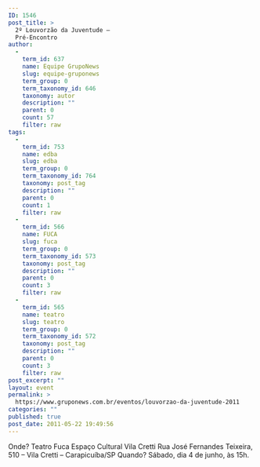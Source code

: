 ```yaml
---
ID: 1546
post_title: >
  2º Louvorzão da Juventude –
  Pré-Encontro
author:
  - 
    term_id: 637
    name: Equipe GrupoNews
    slug: equipe-gruponews
    term_group: 0
    term_taxonomy_id: 646
    taxonomy: autor
    description: ""
    parent: 0
    count: 57
    filter: raw
tags:
  - 
    term_id: 753
    name: edba
    slug: edba
    term_group: 0
    term_taxonomy_id: 764
    taxonomy: post_tag
    description: ""
    parent: 0
    count: 1
    filter: raw
  - 
    term_id: 566
    name: FUCA
    slug: fuca
    term_group: 0
    term_taxonomy_id: 573
    taxonomy: post_tag
    description: ""
    parent: 0
    count: 3
    filter: raw
  - 
    term_id: 565
    name: teatro
    slug: teatro
    term_group: 0
    term_taxonomy_id: 572
    taxonomy: post_tag
    description: ""
    parent: 0
    count: 3
    filter: raw
post_excerpt: ""
layout: event
permalink: >
  https://www.gruponews.com.br/eventos/louvorzao-da-juventude-2011
categories: ""
published: true
post_date: 2011-05-22 19:49:56
---
```

Onde? Teatro Fuca Espaço Cultural Vila Cretti Rua José Fernandes Teixeira, 510 – Vila Cretti – Carapicuíba/SP Quando? Sábado, dia 4 de junho, às 15h.